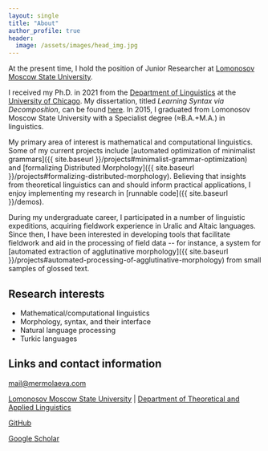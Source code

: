 ```yaml
---
layout: single
title: "About"
author_profile: true
header:
  image: /assets/images/head_img.jpg
---
```


<!-- I am a Ph.D. candidate in the [Department of Linguistics](http://linguistics.uchicago.edu/) at the [University of Chicago](http://www.uchicago.edu/). In 2015, I graduated from [Lomonosov Moscow State University](http://www.msu.ru/en/) with a Specialist degree (≈B.A.+M.A.) in linguistics. -->

At the present time, I hold the position of Junior Researcher at [Lomonosov Moscow State University](http://www.msu.ru/en/).

I received my Ph.D. in 2021 from the [Department of Linguistics](http://linguistics.uchicago.edu/) at the [University of Chicago](http://www.uchicago.edu/). My dissertation, titled _Learning Syntax via Decomposition_, can be found [here](https://knowledge.uchicago.edu/record/3015). In 2015, I graduated from Lomonosov Moscow State University with a Specialist degree (≈B.A.+M.A.) in linguistics. 

My primary area of interest is mathematical and computational linguistics. Some of my current projects include [automated optimization of minimalist grammars]({{ site.baseurl }}/projects#minimalist-grammar-optimization) and [formalizing Distributed Morphology]({{ site.baseurl }}/projects#formalizing-distributed-morphology). Believing that insights from theoretical linguistics can and should inform practical applications, I enjoy implementing my research in [runnable code]({{ site.baseurl }}/demos).

During my undergraduate career, I participated in a number of linguistic expeditions, acquiring fieldwork experience in Uralic and Altaic languages. Since then, I have been interested in developing tools that facilitate fieldwork and aid in the processing of field data -- for instance, a system for [automated extraction of agglutinative morphology]({{ site.baseurl }}/projects#automated-processing-of-agglutinative-morphology) from small samples of glossed text.

## Research interests
* Mathematical/computational linguistics
* Morphology, syntax, and their interface
* Natural language processing
* Turkic languages

## Links and contact information
<i class="fa fa-envelope-o fa-fw"></i> [mail@mermolaeva.com](mailto:mail@mermolaeva.com)


<i class="fa fa-university fa-fw"></i> [Lomonosov Moscow State University](http://www.msu.ru/en/) \| [Department of Theoretical and Applied Linguistics](http://tipl.philol.msu.ru/)


<!-- <i class="fa fa-briefcase fa-fw"></i> [SberDevices](https://www.sberbank.com/ru/eco/sberdevices) -->

<i class="fa fa-github fa-fw"></i> [GitHub](https://github.com/mermolaeva)

<!-- <i class="fa fa-envelope-o fa-fw"></i>  -->
[Google Scholar](https://scholar.google.com/citations?user=LJuhY2kAAAAJ)

<!-- <i class="fa fa-university fa-fw"></i> University of Chicago | Department of Linguistics  
<i class="fa fa-fw">&nbsp;</i> Karen Landahl Center for Linguistics Research  
<i class="fa fa-fw">&nbsp;</i> Social Sciences Research Building, Room #008A  
<i class="fa fa-fw">&nbsp;</i> 1126, E 59th Street | Chicago, IL 60637 -->
